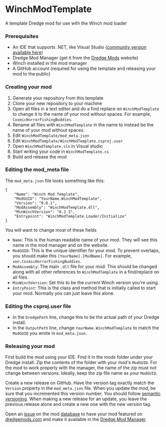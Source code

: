 # WinchModTemplate
A template Dredge mod for use with the Winch mod loader

### Prerequisites
- An IDE that supports .NET, like Visual Studio ([community version available here](http://visualstudio.microsoft.com/thank-you-downloading-visual-studio/?sku=Community))
- Dredge Mod Manager (get it from the [Dredge Mods](https://dredgemods.com) website)
- Winch installed in the mod manager
- A GitHub account (required for using the template and releasing your mod to the public)

### Creating your mod
1. Generate your repository from this template
2. Clone your new repository to your machine
3. Open all files in a text editor and do a find replace on `WinchModTemplate` to change it to the name of your mod without spaces. For example, `CosmicHorrorFishingBuddies`.
4. Rename all files with `WinchModTemplate` in the name to instead be the name of your mod without spaces.
5. Edit `WinchModTemplate/mod_meta.json`
6. Edit `WinchModTemplate/WinchModTemplate.csproj.user`
7. Open `WinchModTemplate.sln` in Visual studio
8. Start writing your code in `WinchModTemplate.cs`
9. Build and release the mod

### Editing the mod_meta file

The `mod_meta.json` file looks something like this:
```
{
	"Name": "Winch Mod Template",
	"ModGUID": "YourName.WinchModTemplate",
	"Version": "0.0.1",
	"ModAssembly": "WinchModTemplate.dll",
	"MinWinchVersion": "0.2.3",
	"Entrypoint": "WinchModTemplate.Loader/Initialize"
}
```
You will want to change most of these fields

- `Name`: This is the human readable name of your mod. They will see this name in the mod manager and on the website.
- `ModGUID`: This is the unique identifier for your mod. To prevent overlaps, you should make this `[YourName].[ModName]`. For example, `xen.CosmicHorrorFishingBuddies`.
- `ModAssembly`: The main `.dll` file for your mod. This should be changed along with all other references to `WinchModTemplate` in a find/replace on all files.
- `MinWinchVersion`: Set this to be the current Winch version you're using.
- `EntryPoint`: This is the class and method that is initially called to start your mod. Normally you can just leave this alone.

### Editing the csproj.user file
- In the `DredgePath` line, change this to be the actual path of your Dredge install.
- In the `OutputPath` line, change `YourName.WinchModTemplate` to match the `ModGUID` you wrote in `mod_meta.json`.

### Releasing your mod
First build the mod using your IDE. Find it in the mods folder under your Dredge install. Zip the contents of the folder with your mod's `ModGUID`. For the mod to work properly with the manager, the name of the zip must not change between versions. Ideally, keep the zip file name as your `ModGUID`.

Create a new release on GitHub. Have the version tag exactly match the `Version` property in the `mod_meta.json` file. When you update the mod, be sure that you incremented this version number. You should follow [semantic versioning](https://semver.org/). When making a new release for an update, you leave the previous release alone and create a new one with the new version tag.

Open an [issue](https://github.com/DREDGE-Mods/DredgeModDatabase/issues/new?assignees=&labels=add-new-mod&projects=&template=add-new-mod.yml&title=%5BYour+mod+name+here%5D) on the mod [database](https://github.com/DREDGE-Mods/DredgeModDatabase) to have your mod featured on [dredgemods.com](https://dredgemods.com/) and make it available in the [Dredge Mod Manager](https://github.com/DREDGE-Mods/DredgeModManager).
